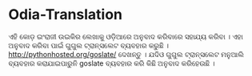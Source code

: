 # Odia-Translation
ଏହି କୋଡ଼ ଇଂରାଜୀ ଉଇକିର ଲେଖାକୁ ଓଡ଼ିଆରେ ଅନୁବାଦ କରିବାରେ ସହାଯ୍ୟ କରିବା ।  ଏହା  ଅନୁବାଦ କରିବା ପାଇଁ ଗୁଗୁଲ ଟ୍ରାନ୍ସଲେଟ ବ୍ୟବହାର କରୁଛି । 
http://pythonhosted.org/goslate/ ଦେଖନ୍ତୁ । ଯଦିଓ ଗୁଗୁଲ ଟ୍ରାନ୍ସଲେଟ ମନୁଆଲି ବ୍ୟବହାର କରାଯାଇପାରୁନି goslate ବ୍ୟବହାର କରି କିଛି ଅନୁବାଦ କରିହେଉଛି । 
